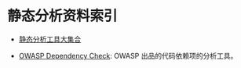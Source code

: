 

# 静态分析资料索引

- [静态分析工具大集合](http://www.freebuf.com/sectool/119680.html)

- [OWASP Dependency Check](https://www.owasp.org/index.php/OWASP_Dependency_Check#tab=Main): OWASP 出品的代码依赖项的分析工具。
